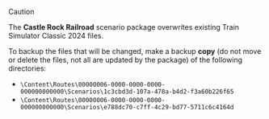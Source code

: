 > [!CAUTION]
> The **Castle Rock Railroad** scenario package overwrites existing Train Simulator Classic 2024 files.

To backup the files that will be changed, make a backup **copy** (do not move or delete the files, not all are updated by the package) of the following directories:

* `\Content\Routes\00000006-0000-0000-0000-000000000000\Scenarios\1c3cbd3d-107a-478a-b4d2-f3a60b226f65`
* `\Content\Routes\00000006-0000-0000-0000-000000000000\Scenarios\e788dc70-c7ff-4c29-bd77-5711c6c4164d`
